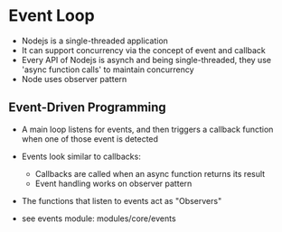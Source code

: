 # Event Loop

- Nodejs is a single-threaded application
- It can support concurrency via the concept of event and callback
- Every API of Nodejs is asynch and being single-threaded, they use 'async
  function calls' to maintain concurrency
- Node uses observer pattern

## Event-Driven Programming

- A main loop listens for events, and then triggers a callback function when one
  of those event is detected

- Events look similar to callbacks:
  - Callbacks are called when an async function returns its result
  - Event handling works on observer pattern

- The functions that listen to events act as "Observers"

- see events module: modules/core/events

